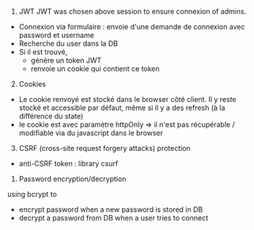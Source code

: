 1. JWT
JWT was chosen above session to ensure connexion of admins.

- Connexion via formulaire : envoie d'une demande de connexion avec password et username
- Recherche du user dans la DB
- Si il est trouvé,
  - génère un token JWT
  - renvoie un cookie qui contient ce token 

2. Cookies

- Le cookie renvoyé est stocké dans le browser côté client. Il y reste stocké et accessible par défaut, même si il y a des refresh (à la différence du state)
- le cookie est avec paramètre httpOnly => il n'est pas récupérable / modifiable via du javascript dans le browser 

3. CSRF (cross-site request forgery attacks) protection
- anti-CSRF token : library csurf


1. Password encryption/decryption

using bcrypt to 

- encrypt password when a new password is stored in DB
- decrypt a password from DB when a user tries to connect